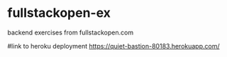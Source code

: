 # fullstackopen-ex
 backend exercises from fullstackopen.com
 
 #link to heroku deployment
 https://quiet-bastion-80183.herokuapp.com/

